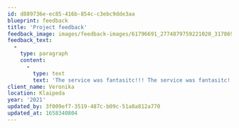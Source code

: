 ```yaml
---
id: d889736e-ec85-416b-854c-c3ebc9dde3aa
blueprint: feedback
title: 'Project feedback'
feedback_image: images/feedback-images/61796691_2774879759221020_3178691358600724480_n-(1).jpg
feedback_text:
  -
    type: paragraph
    content:
      -
        type: text
        text: 'The service was fantasitc!!! The service was fantasitc!!! The service was fantasitc!!! The service was fantasitc!!! The service was fantasitc!!! The service was fantasitc!!!The service was fantasitc!!! The service was fantasitc!!!The service was fantasitc!!!The service was fantasitc!!! The service was fantasitc!!! The service was fantasitc!!!The service was fantasitc!!!The service was fantasitc!!! The service was fantasitc!!!'
client_name: Veronika
location: Klaipeda
year: '2021'
updated_by: 3f009ef7-3519-487c-b09c-51a8a812a770
updated_at: 1658340804
---
```

